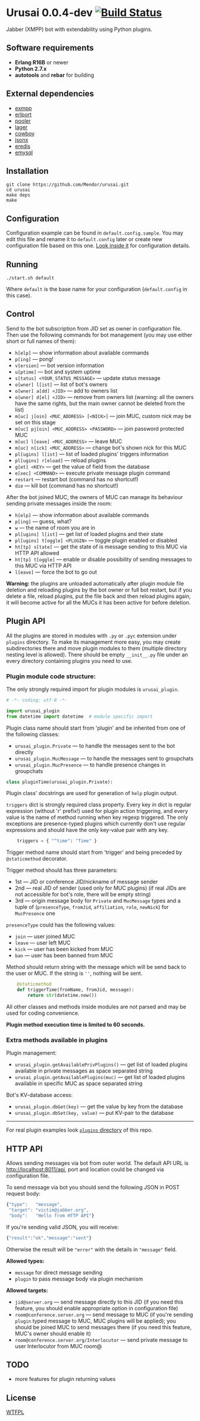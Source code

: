 # Urusai 0.0.4-dev [![Build Status](https://travis-ci.org/Mendor/urusai.png)](https://travis-ci.org/Mendor/urusai)

Jabber (XMPP) bot with extendability using Python plugins.


Software requirements
---------------------

  * **Erlang R16B** or newer
  * **Python 2.7.x**
  * **autotools** and **rebar** for building


External dependencies
---------------------

  * [exmpp](https://github.com/processone/exmpp)
  * [erlport](https://github.com/hdima/erlport)
  * [pooler](https://github.com/seth/pooler)
  * [lager](https://github.com/basho/lager)
  * [cowboy](https://github.com/extend/cowboy)
  * [jsonx](https://github.com/iskra/jsonx)
  * [eredis](https://github.com/wooga/eredis)
  * [emysql](https://github.com/Eonblast/Emysql)


Installation
------------

```
git clone https://github.com/Mendor/urusai.git
cd urusai
make deps
make
```


Configuration
-------------

Configuration example can be found in ``default.config.sample``. You may edit this file and rename it to ``default.config`` later or create new configuration file based on this one. [Look inside it](https://github.com/Mendor/urusai/blob/master/default.config.sample) for configuration details.


Running
-------

    ./start.sh default

Where ``default`` is the base name for your configuration (``default.config`` in this case).


Control
-------

Send to the bot subscription from JID set as owner in configuration file. Then use the following commands for bot management (you may use either short or full names of them):

  * ``h[elp]`` — show information about available commands
  * ``p[ing]`` — pong!
  * ``v[ersion]`` — bot version information
  * ``u[ptime]`` — bot and system uptime
  * ``s[tatus] <YOUR_STATUS_MESSAGE>`` — update status message
  * ``o[wner] l[ist]`` — list of bot's owners
  * ``o[wner] a[dd] <JID>`` — add <JID> to owners list
  * ``o[wner] d[el] <JID>`` — remove <JID> from owners list (warning: all the owners have the same rights, but the main owner cannot be deleted from the list)
  * ``m[uc] j[oin] <MUC_ADDRESS> [<NICK>]`` — join MUC, custom nick may be set on this stage
  * ``m[uc] pj[oin] <MUC_ADDRESS> <PASSWORD>`` — join password protected MUC
  * ``m[uc] l[eave] <MUC_ADDRESS>`` — leave MUC
  * ``m[uc] n[ick] <MUC_ADDRESS>`` — change bot's shown nick for this MUC
  * ``pl[ugins] l[ist]`` — list of loaded plugins' triggers information
  * ``pl[ugins] r[eload]`` — reload plugins
  * ``g[et] <KEY>`` — get the value of <KEY> field from the database
  * ``e[xec] <COMMAND>`` — execute private message plugin command
  * ``restart`` — restart bot (command has no shortcut!)
  * ``die`` — kill bot (command has no shortcut!)

After the bot joined MUC, the owners of MUC can manage its behaviour sending private messages inside the room:

  * ``h[elp]`` — show information about available commands
  * ``p[ing]`` — guess, what?
  * ``w`` — the name of room you are in
  * ``pl[ugins] l[ist]`` — get list of loaded plugins and their state
  * ``pl[ugins] t[oggle] <PLUGIN>`` — toggle plugin enabled or disabled
  * ``ht[tp] s[tate]`` — get the state of is message sending to this MUC via HTTP API allowed
  * ``ht[tp] t[oggle]`` — enable or disable possibility of sending messages to this MUC via HTTP API
  * ``l[eave]`` — force the bot to go out

**Warning:** the plugins are unloaded automatically after plugin module file deletion and reloading plugins by the bot owner or full bot restart, but if you delete a file, reload plugins, put the file back and then reload plugins again, it will become active for all the MUCs it has been active for before deletion.


Plugin API
----------

All the plugins are stored in modules with ``.py`` or ``.pyc`` extension under ``plugins`` directory. To make its management more easy, you may create subdirectories there and move plugin modules to them (multiple directory nesting level is allowed). There should be empty ``__init__.py`` file under an every directory containing plugins you need to use.

### Plugin module code structure:

The only strongly required import for plugin modules is ``urusai_plugin``.

```python
# -*- coding: utf-8 -*-

import urusai_plugin
from datetime import datetime  # module specific import
```

Plugin class name should start from 'plugin' and be inherited from one of the following classes:

  * ``urusai_plugin.Private`` — to handle the messages sent to the bot directly
  * ``urusai_plugin.MucMessage`` — to handle the messages sent to groupchats
  * ``urusai_plugin.MucPresence`` — to handle presence changes in groupchats

```python
class pluginTime(urusai_plugin.Private):
```

Plugin class' docstrings are used for generation of ``help`` plugin output.

``triggers`` dict is strongly required class property. Every key in dict is regular expression (without 'r' prefix!) used for plugin action triggering, and every value is the name of method running when key regexp triggered. The only exceptions are presence-typed plugins which currently don't use regular expressions and should have the only key-value pair with any key.

```python
    triggers = { "^time": "Time" }
```

Trigger method name should start from 'trigger' and being preceded by ``@staticmethod`` decorator.

Trigger method should has three parameters:

  * 1st — JID or conference JID/nickname of message sender
  * 2nd — real JID of sender (used only for MUC plugins) (if real JIDs are not accessible for bot's role, there will be empty string)
  * 3rd — origin message body for ``Private`` and ``MucMessage`` types and a tuple of (``presenceType``, ``fromJid``, ``affiliation``, ``role``, ``newNick``) for ``MucPresence`` one

``presenceType`` could has the following values:

  * ``join`` — user joined MUC
  * ``leave`` — user left MUC
  * ``kick`` — user has been kicked from MUC
  * ``ban`` — user has been banned from MUC
    
Method should return string with the message which will be send back to the user or MUC. If the string is ``''``, nothing will be sent.

```python
    @staticmethod
    def triggerTime(fromName, fromJid, message):
        return str(datetime.now())
```

All other classes and methods inside modules are not parsed and may be used for coding convenience.

**Plugin method execution time is limited to 60 seconds.**

### Extra methods available in plugins

Plugin management:
  * ``urusai_plugin.getAvailablePrivPlugins()`` — get list of loaded plugins available in private messages as space separated string
  * ``urusai_plugin.getAvailablePlugins(muc)`` — get list of loaded plugins available in specific MUC as space separated string

Bot's KV-database access:

  * ``urusai_plugin.dbGet(key)`` — get the value by key from the database
  * ``urusai_plugin.dbSet(key, value)`` — put KV-pair to the database

----------

For real plugin examples look [``plugins`` directory](https://github.com/Mendor/urusai/tree/master/plugins) of this repo.


HTTP API
--------

Allows sending messages via bot from outer world. The default API URL is [http://localhost:8011/api](http://localhost:8011/api), port and location could be changed via configuration file.

To send message via bot you should send the following JSON in POST request body:

```javascript
{"type":   "message",
 "target": "victim@jabber.org",
 "body":   "Hello from HTTP API"}
```

If you're sending valid JSON, you will receive:

```javascript
{"result":"ok","message":"sent"}
```

Otherwise the result will be ``"error"`` with the details in ``"message"`` field.

**Allowed types:**

  * ``message`` for direct message sending
  * ``plugin`` to pass message body via plugin mechanism

**Allowed targets:**

  * ``jid@server.org`` — send message directly to this JID (if you need this feature, you should enable appropriate option in configuration file)
  * ``room@conference.server.org`` — send message to MUC (if you're sending ``plugin`` typed message to MUC, MUC plugins will be applied); you should be joined MUC to send messages there (if you need this feature, MUC's owner should enable it)
  * ``room@conference.server.org/Interlocutor`` — send private message to user Interlocutor from MUC room@


TODO
----

  * more features for plugin returning values


License
-------

[WTFPL](http://www.wtfpl.net/)
